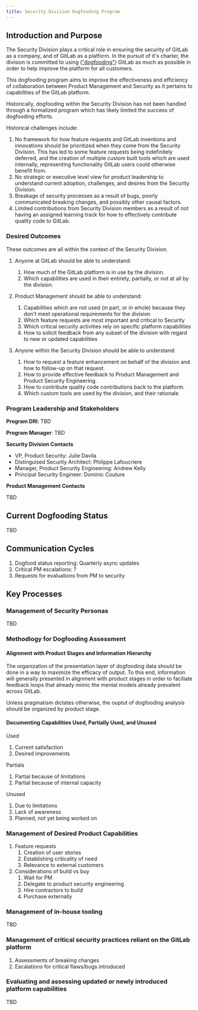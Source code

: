 ```yaml
---
title: Security Division Dogfooding Program
---
```


## Introduction and Purpose

The Security Division plays a critical role in ensuring the security of GitLab as a company, and of GitLab as a platform. In the pursuit of it's charter, the division is committed to using (["dogfooding"](https://en.wikipedia.org/wiki/Eating_your_own_dog_food)) GitLab as much as possible in order to help improve the platform for all customers.

This dogfooding program aims to improve the effectiveness and efficiency of collaboration between Product Management and Security as it pertains to capabilities of the GitLab platform.

Historically, dogfooding within the Security Division has not been handled through a formalized program which has likely limited the success of dogfooding efforts.

Historical challenges include:

1. No framework for how feature requests and GitLab inventions and innovations should be prioritized when they come from the Security Division. This has led to some feature requests being indefinitely deferred, and the creation of multiple custom built tools which are used internally, representing functionality GitLab users could otherwise benefit from.
1. No strategic or executive level view for product leadership to understand current adoption, challenges, and desires from the Security Division.
1. Breakage of security processes as a result of bugs, poorly communicated breaking changes, and possibly other causal factors.
1. Limited contributions from Security Division members as a result of not having an assigned learning track for how to effectively contribute quality code to GitLab.

### Desired Outcomes

These outcomes are all within the context of the Security Division.

1. Anyone at GitLab should be able to understand:
    1. How much of the GitLab platform is in use by the division.
    1. Which capabilities are used in their entirety, partially, or not at all by the division.

1. Product Management should be able to understand:
    1. Capabilities which are not used (in part, or in whole) because they don't meet operational requirements for the division
    1. Which feature requests are most important and critical to Security
    1. Which critical security activities rely on specific platform capabilities
    1. How to solicit feedback from any subset of the division with regard to new or updated capabilities

1. Anyone within the Security Division should be able to understand:
    1. How to request a feature enhancement on behalf of the division and how to follow-up on that request.
    1. How to provide effective feedback to Product Management and Product Security Engineering.
    1. How to contribute quality code contributions back to the platform.
    1. Which custom tools are used by the division, and their rationale

### Program Leadership and Stakeholders

**Program DRI**: TBD

**Program Manager**: TBD

**Security Division Contacts**

- VP, Product Security: Julie Davila
- Distinguised Security Architect: Philippe Lafoucriere
- Manager, Product Security Engineering: Andrew Kelly
- Principal Security Engineer: Dominic Couture

**Product Management Contacts**

TBD

## Current Dogfooding Status

TBD

## Communication Cycles

1. Dogfood status reporting: Quarterly async updates
1. Critical PM escalations: ?
1. Requests for evaluations from PM to security

## Key Processes

### Management of Security Personas

TBD

### Methodlogy for Dogfooding Assessment

#### Alignment with Product Stages and Information Hierarchy

The organization of the presentation layer of dogfooding data should be done in a way to maximize the efficacy of output. To this end, information will generally presented in alignment with product stages in order to faciliate feedback loops that already mimic the mental models already prevalent across GitLab.

Unless pragmatism dictates otherwise, the ouptut of dogfooding analysis should be organized by product stage.

#### Documenting Capabilities Used, Partially Used, and Unused

Used

1. Current satisfaction
1. Desired improvements

Partials

1. Partial because of limitations
1. Partial because of internal capacity

Unused

1. Due to limitations
1. Lack of awareness
1. Planned, not yet being worked on

### Management of Desired Product Capabilities

1. Feature requests
    1. Creation of user stories
    1. Establishing criticality of need
    1. Relevance to external customers
1. Considerations of build vs buy
    1. Wait for PM
    1. Delegate to product security engineering
    1. Hire contractors to build
    1. Purchase externally

### Management of in-house tooling

TBD

### Management of critical security practices reliant on the GitLab platform

1. Assessments of breaking changes
1. Escalations for critical flaws/bugs introduced

### Evaluating and assessing updated or newly introduced platform capabilities

TBD
